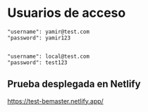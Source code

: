# Usuarios de acceso

    "username": yamir@test.com
    "password": yamir123
  
  
    "username": local@test.com
    "password": test123
  
## Prueba desplegada en Netlify

https://test-bemaster.netlify.app/
